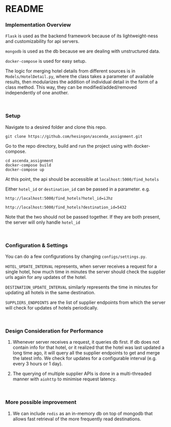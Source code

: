 # README

### Implementation Overview

`Flask` is used as the backend framework because of its lightweight-ness
and customizability for api servers.

`mongodb` is used as the db because we are dealing with unstructured data.

`docker-compose` is used for easy setup.

The logic for merging hotel details from different sources is in
`Models/HotelDetail.py`, where the class takes a parameter of available results,
then modularizes the addition of individual detail in the form of a class method.
This way, they can be modified/added/removed independently of one another.

<br>

### Setup
Navigate to a desired folder and clone this repo.
```
git clone https://github.com/hesingon/ascenda_assignment.git
```
Go to the repo directory, build and run the project using with docker-compose.
```
cd ascenda_assignment
docker-compose build
docker-compose up
```
At this point, the api should be accessible at `localhost:5000/find_hotels`

Either `hotel_id` or `destination_id` can be passed in a parameter. 
e.g.
```
http://localhost:5000/find_hotels?hotel_id=iJhz
```
```
http://localhost:5000/find_hotels?destination_id=5432
```
Note that the two should not be passed together. If they are both 
present, the server will only handle `hotel_id`

<br>

### Configuration & Settings
You can do a few configurations by changing `configs/settings.py`. 

`HOTEL_UPDATE_INTERVAL` represents, when server receives a request for a single
hotel, how much time in minutes the server should check the supplier 
urls again for any updates of the hotel.

`DESTINATION_UPDATE_INTERVAL` similarly represents the time in minutes
for updating all hotels in the same destination.

`SUPPLIERS_ENDPOINTS` are the list of supplier endpoints from which
the server will check for updates of hotels periodically.

<br>

### Design Consideration for Performance

1. Whenever server receives a request, it queries db first. If db
does not contain info for that hotel, or it realized that the hotel
was last updated a long time ago, it will query all the supplier
endpoints to get and merge the latest info. 
We check for updates for a configurable interval (e.g. every 3 hours
or 1 day).

2. The querying of multiple supplier APIs is done in a multi-threaded
manner with `aiohttp` to minimise request latency.
 
<br>

### More possible improvement
1. We can include `redis` as an in-memory db on top of mongodb that 
allows fast retrieval of the more frequently read destinations.
